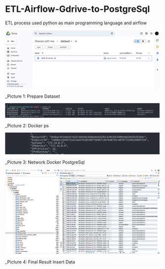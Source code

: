 # ETL-Airflow-Gdrive-to-PostgreSql

ETL process used python as main programming language and airflow

<img src="img/dataset.png" width="500"/>


_Picture 1: Prepare Dataset

<img src="img/docker-ps.png" width="500"/>


_Picture 2: Docker ps


<img src="img/network-docker-postgres.png" width="500"/>


_Picture 3: Network Docker PostgreSql


<img src="img/insert_data_postgresql.png" width="500"/>


_Picture 4: Final Result Insert Data